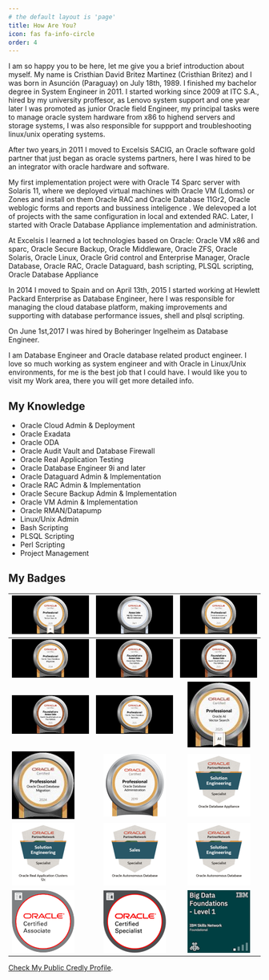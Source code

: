 ```yaml
---
# the default layout is 'page'
title: How Are You?
icon: fas fa-info-circle
order: 4
---
```

<!---
 > Add Markdown syntax content to file `_tabs/about.md`{: .filepath } and it will show up on this page.
{: .prompt-tip }
-->
I am so happy you to be here, let me give you a brief introduction about myself. My name is Cristhian David Britez Martinez (Cristhian Britez) and I was born in Asunción (Paraguay) on July 18th, 1989. I finished my bachelor degree in System Engineer in 2011.
I started working since 2009 at ITC S.A., hired by my university proffesor, as Lenovo system support and one year later I was promoted as junior Oracle field Engineer, my principal tasks were to manage oracle system hardware from x86 to highend servers and storage systems, I was also responsible for suppport and troubleshooting linux/unix operating systems.

After two years,in 2011 I moved to Excelsis SACIG, an Oracle software gold partner that just began as oracle systems partners, here I was hired to be an integrator with oracle hardware and software.

My first implementation project were with Oracle T4 Sparc server with Solaris 11, where we deployed virtual machines with Oracle VM (Ldoms) or Zones and install on them Oracle RAC and Oracle Database 11Gr2, Oracle weblogic forms and reports and bussiness inteligence . We delevoped a lot of projects with the same configuration in local and extended RAC. Later, I started with Oracle Database Appliance implementation and administration.

At Excelsis I learned a lot technologies based on Oracle: Oracle VM x86 and sparc, Oracle Secure Backup, Oracle Middleware, Oracle ZFS, Oracle Solaris, Oracle Linux, Oracle Grid control and Enterprise Manager, Oracle Database, Oracle RAC, Oracle Dataguard, bash scripting, PLSQL scripting, Oracle Database Appliance

In 2014 I moved to Spain and on April 13th, 2015 I started working at Hewlett Packard Enterprise as Database Engineer, here I was responsible for managing the cloud database platform, making improvements and supporting with database performance issues, shell and plsql scripting.

On June 1st,2017 I was hired by Boheringer Ingelheim as Database Engineer.

I am Database Engineer and Oracle database related product engineer. I love so much working as system engineer and with Oracle in Linux/Unix environments, for me is the best job that I could have. I would like you to visit my Work area, there you will get more detailed info.

## My Knowledge
* Oracle Cloud Admin & Deployment
* Oracle Exadata
* Oracle ODA
* Oracle Audit Vault and Database Firewall
* Oracle Real Application Testing
* Oracle Database Engineer 9i and later
* Oracle Dataguard Admin & Implementation
* Oracle RAC Admin & Implementation
* Oracle Secure Backup Admin & Implementation
* Oracle VM Admin & Implementation
* Oracle RMAN/Datapump
* Linux/Unix Admin
* Bash Scripting
* PLSQL Scripting
* Perl Scripting
* Project Management

## My Badges

| ![](/assets/img/DB23AIOCP.jpg)  | ![](/assets/img/MYSQLHWIMPOCA.jpg) | ![](/assets/img/OADBC25CP.jpg) |
| ------------- |:-------------:|:-----------:|
| ![](/assets/img/OCDBM2024CP.jpg)  | ![](/assets/img/OCI25DCFAV2.jpg) | ![](/assets/img/OCI25FNDCFA.jpg) |
| ![](/assets/img/OCI25FNDCFA.jpg)  | ![](/assets/img/ODBCS25CP.jpg) | ![](/assets/img/oracle01.jpg) |
| ![](/assets/img/oracle02.jpg) | ![](/assets/img/oracle03.png) | ![](/assets/img/oracle04.png) |
| ![](/assets/img/oracle05.png)     | ![](/assets/img/oracle06.png) | ![](/assets/img/oracle07.png) |
| ![](/assets/img/oracle08.png)     | ![](/assets/img/oracle09.png) | ![](/assets/img/ibm01.png)      |


 [Check My Public Credly Profile](https://www.credly.com/users/cbritezm).
